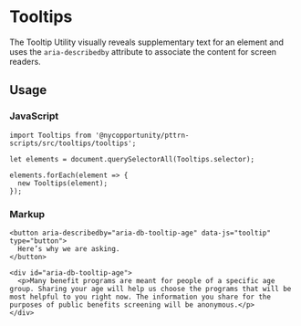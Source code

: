 # Tooltips

The Tooltip Utility visually reveals supplementary text for an element and uses the `aria-describedby` attribute to associate the content for screen readers.

## Usage

### JavaScript

    import Tooltips from '@nycopportunity/pttrn-scripts/src/tooltips/tooltips';

    let elements = document.querySelectorAll(Tooltips.selector);

    elements.forEach(element => {
      new Tooltips(element);
    });

### Markup

    <button aria-describedby="aria-db-tooltip-age" data-js="tooltip" type="button">
      Here’s why we are asking.
    </button>

    <div id="aria-db-tooltip-age">
      <p>Many benefit programs are meant for people of a specific age group. Sharing your age will help us choose the programs that will be most helpful to you right now. The information you share for the purposes of public benefits screening will be anonymous.</p>
    </div>

